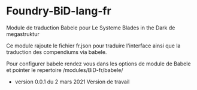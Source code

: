 # Foundry-BiD-lang-fr
Module de traduction Babele pour Le Systeme Blades in the Dark de megastruktur

<p>Ce module rajoute le fichier fr.json pour traduire l'interface ainsi que la traduction des compendiums via babele.</p>
<p>Pour configurer babele rendez vous dans les options de module de Babele et pointer le repertoire /modules/BiD-fr/babele/</p>

* version 0.0.1 du 2 mars 2021
Version de travail
